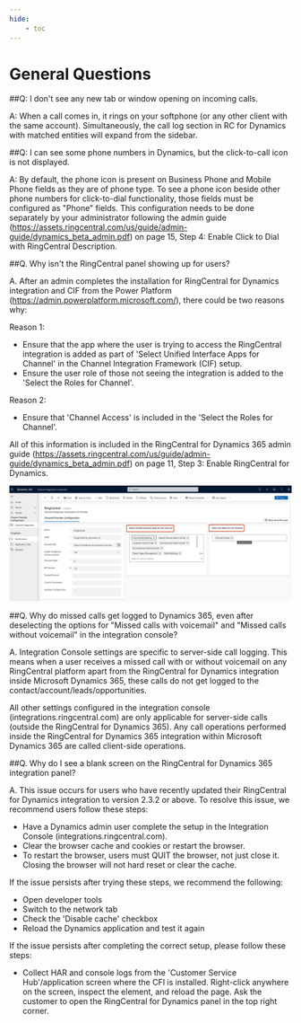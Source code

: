 ```yaml
---
hide:
    - toc
---
```


# General Questions

##Q: I don't see any new tab or window opening on incoming calls.

A: When a call comes in, it rings on your softphone (or any other client with the same account). Simultaneously, the call log section in RC for Dynamics with matched entities will expand from the sidebar.

##Q: I can see some phone numbers in Dynamics, but the click-to-call icon is not displayed.

A: By default, the phone icon is present on Business Phone and Mobile Phone fields as they are of phone type. To see a phone icon beside other phone numbers for click-to-dial functionality, those fields must be configured as "Phone" fields. This configuration needs to be done separately by your administrator following the admin guide (https://assets.ringcentral.com/us/guide/admin-guide/dynamics_beta_admin.pdf) on page 15, Step 4: Enable Click to Dial with RingCentral Description.

##Q. Why isn't the RingCentral panel showing up for users?

A. After an admin completes the installation for RingCentral for Dynamics integration and CIF from the Power Platform (https://admin.powerplatform.microsoft.com/), there could be two reasons why:

Reason 1:

-   Ensure that the app where the user is trying to access the RingCentral integration is added as part of 'Select Unified Interface Apps for Channel' in the Channel Integration Framework (CIF) setup.
-   Ensure the user role of those not seeing the integration is added to the 'Select the Roles for Channel'.

Reason 2:

-   Ensure that 'Channel Access' is included in the 'Select the Roles for Channel'.

All of this information is included in the RingCentral for Dynamics 365 admin guide (https://assets.ringcentral.com/us/guide/admin-guide/dynamics_beta_admin.pdf) on page 11, Step 3: Enable RingCentral for Dynamics.

![CIF Setup](./img/cif-setup.png)

##Q. Why do missed calls get logged to Dynamics 365, even after deselecting the options for "Missed calls with voicemail" and "Missed calls without voicemail" in the integration console?

A. Integration Console settings are specific to server-side call logging. This means when a user receives a missed call with or without voicemail on any RingCentral platform apart from the RingCentral for Dynamics integration inside Microsoft Dynamics 365, these calls do not get logged to the contact/account/leads/opportunities.

All other settings configured in the integration console (integrations.ringcentral.com) are only applicable for server-side calls (outside the RingCentral for Dynamics 365). Any call operations performed inside the RingCentral for Dynamics 365 integration within Microsoft Dynamics 365 are called client-side operations.

##Q. Why do I see a blank screen on the RingCentral for Dynamics 365 integration panel?

A. This issue occurs for users who have recently updated their RingCentral for Dynamics integration to version 2.3.2 or above. To resolve this issue, we recommend users follow these steps:

-   Have a Dynamics admin user complete the setup in the Integration Console (integrations.ringcentral.com).
-   Clear the browser cache and cookies or restart the browser.
-   To restart the browser, users must QUIT the browser, not just close it. Closing the browser will not hard reset or clear the cache.

If the issue persists after trying these steps, we recommend the following:

-   Open developer tools
-   Switch to the network tab
-   Check the 'Disable cache' checkbox
-   Reload the Dynamics application and test it again

If the issue persists after completing the correct setup, please follow these steps:

-   Collect HAR and console logs from the 'Customer Service Hub'/application screen where the CFI is installed. Right-click anywhere on the screen, inspect the element, and reload the page. Ask the customer to open the RingCentral for Dynamics panel in the top right corner.
